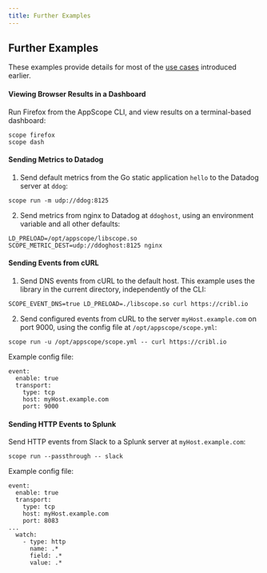 ```yaml
---
title: Further Examples
---
```


## Further Examples

These examples provide details for most of the [use cases](what-do-with-scope#use-cases) introduced earlier.

#### Viewing Browser Results in a Dashboard

Run Firefox from the AppScope CLI, and view results on a terminal-based dashboard:

```
scope firefox
scope dash
```

#### Sending Metrics to Datadog

1. Send default metrics from the Go static application `hello` to the Datadog server at `ddog`:

```
scope run -m udp://ddog:8125
```

2. Send metrics from nginx to Datadog at `ddoghost`, using an environment variable and all other defaults:

```
LD_PRELOAD=/opt/appscope/libscope.so SCOPE_METRIC_DEST=udp://ddoghost:8125 nginx 
```

#### Sending Events from cURL

1. Send DNS events from cURL to the default host. This example uses the library in the current directory, independently of the CLI:

```
SCOPE_EVENT_DNS=true LD_PRELOAD=./libscope.so curl https://cribl.io
```

2. Send configured events from cURL to the server `myHost.example.com` on port 9000, using the config file at `/opt/appscope/scope.yml`:

```
scope run -u /opt/appscope/scope.yml -- curl https://cribl.io
```

Example config file:

```
event:
  enable: true
  transport:
    type: tcp
    host: myHost.example.com
    port: 9000
```

#### Sending HTTP Events to Splunk

Send HTTP events from Slack to a Splunk server at `myHost.example.com`:

```
scope run --passthrough -- slack
```

Example config file:

```
event:
  enable: true
  transport:
    type: tcp
    host: myHost.example.com
    port: 8083
...
  watch:
    - type: http
      name: .*
      field: .*
      value: .*
```
